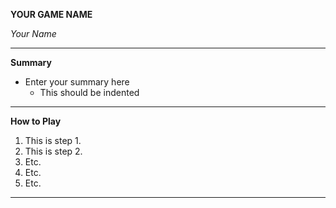 **YOUR GAME NAME**

*Your Name*

---
**Summary**

- Enter your summary here
  - This should be indented

---

**How to Play**

1. This is step 1.
2. This is step 2.
3. Etc.
4. Etc.
5. Etc.

---
